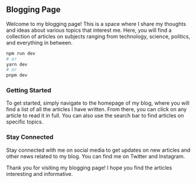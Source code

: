## Blogging Page

Welcome to my blogging page! This is a space where I share my thoughts and ideas about various topics that interest me. Here, you will find a collection of articles on subjects ranging from technology, science, politics, and everything in between.

```bash
npm run dev
# or
yarn dev
# or
pnpm dev
```

### Getting Started

To get started, simply navigate to the homepage of my blog, where you will find a list of all the articles I have written. From there, you can click on any article to read it in full. You can also use the search bar to find articles on specific topics.

### Stay Connected

Stay connected with me on social media to get updates on new articles and other news related to my blog. You can find me on Twitter and Instagram.

Thank you for visiting my blogging page! I hope you find the articles interesting and informative.
